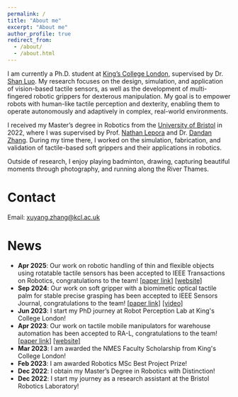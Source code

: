 ```yaml
---
permalink: /
title: "About me"
excerpt: "About me"
author_profile: true
redirect_from: 
  - /about/
  - /about.html
---
```


I am currently a Ph.D. student at [King’s College London](https://www.kcl.ac.uk/), supervised by Dr. [Shan Luo](https://shanluo.github.io/). My research focuses on the design, simulation, and application of vision-based tactile sensors, as well as the development of multi-fingered robotic grippers for dexterous manipulation. My goal is to empower robots with human-like tactile perception and dexterity, enabling them to operate autonomously and adaptively in complex, real-world environments.

I received my Master’s degree in Robotics from the [University of Bristol](https://www.bristol.ac.uk/) in 2022, where I was supervised by Prof. [Nathan Lepora](https://lepora.com/) and Dr. [Dandan Zhang](https://www.intelligentrobotics-acrossscales.com/). During my time there, I worked on the simulation, fabrication, and validation of tactile-based soft grippers and their applications in robotics.

Outside of research, I enjoy playing badminton, drawing, capturing beautiful moments through photography, and running along the River Thames.

Contact
======
Email: [xuyang.zhang@kcl.ac.uk](xuyang.zhang@kcl.ac.uk)

News
======
* **Apr 2025**: Our work on robotic handling of thin and flexible objects using rotatable tactile sensors has been accepted to IEEE Transactions on Robotics, congratulations to the team! [[paper link]](https://ieeexplore.ieee.org/abstract/document/11024242/) [[website]](https://sites.google.com/view/rotipbot/)
* **Sep 2024**: Our work on soft gripper with a biomimetic optical tactile palm for stable precise grasping has been accepted to IEEE Sensors Journal, congratulations to the team! [[paper link]](https://ieeexplore.ieee.org/abstract/document/10706767/) [[video]](https://www.youtube.com/watch?v=RV-Zy8jwzhM/)
* **Jun 2023**: I start my PhD journey at Robot Perception Lab at King's College London!
* **Apr 2023**: Our work on tactile mobile manipulators for warehouse automation has been accepted to RA-L, congratulations to the team! [[paper link]](https://ieeexplore.ieee.org/abstract/document/10155191/) [[website]](https://sites.google.com/view/tacmms/)
* **Mar 2023**: I am awarded the NMES Faculty Scholarship from King's College London!
* **Feb 2023**: I am awarded Robotics MSc Best Project Prize!
* **Dec 2022**: I obtain my Master’s Degree in Robotics with Distinction! 
* **Dec 2022**: I start my journey as a research assistant at the Bristol Robotics Laboratory!
